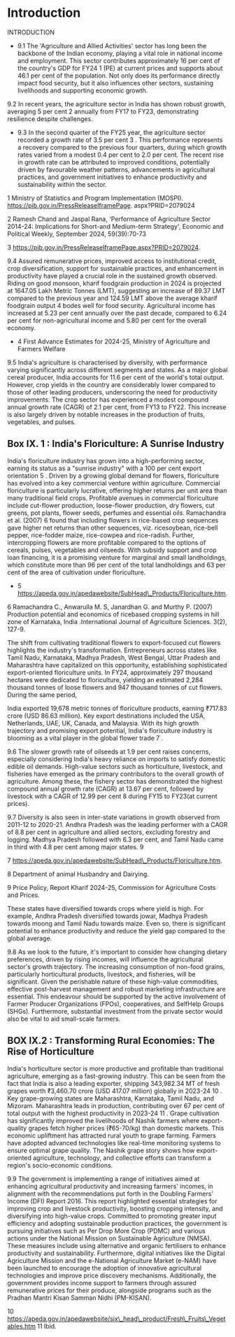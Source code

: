 # Introduction

INTRODUCTION

- 9.1 The 'Agriculture and Allied Activities' sector has long been the backbone of the Indian economy, playing a vital role in national income and employment. This sector contributes approximately 16 per cent of the country's GDP for FY24 1  (PE) at current prices and supports about 46.1 per cent of the population. Not only does its performance directly impact food security, but it also influences other sectors, sustaining livelihoods and supporting economic growth.

9.2 In recent years, the agriculture sector in India has shown robust growth, averaging 5 per cent 2  annually from FY17 to FY23, demonstrating resilience despite challenges.

- 9.3 In the second quarter of the FY25 year, the agriculture sector recorded a growth rate of 3.5 per cent 3 . This performance represents a recovery compared to the previous four quarters, during which growth rates varied from a modest 0.4 per cent to 2.0 per cent. The recent rise in growth rate can be attributed to improved conditions, potentially driven  by  favourable  weather  patterns,  advancements  in  agricultural  practices,  and government initiatives to enhance productivity and sustainability within the sector.

1   Ministry  of  Statistics  and  Program  Implementation  (MOSPI).  https://pib.gov.in/PressReleaseIframePage. aspx?PRID=2079024

2    Ramesh  Chand  and  Jaspal  Rana,  'Performance  of  Agriculture  Sector  2014-24:  Implications  for  Short-and Medium-term Strategy', Economic and Political Weekly, September 2024, 59(39):70-73

3 https://pib.gov.in/PressReleaseIframePage.aspx?PRID=2079024.

9.4 Assured  remunerative  prices,  improved  access  to  institutional  credit,  crop diversification,  support  for  sustainable  practices,  and  enhancement  in  productivity have played a crucial role in the sustained growth observed. Riding on good monsoon, kharif foodgrain production in 2024 is projected at 1647.05 Lakh Metric Tonnes (LMT), suggesting an increase of 89.37 LMT compared to the previous year and 124.59 LMT above the average kharif foodgrain output 4  bodes well for food security. Agricultural income has increased at 5.23 per cent annually over the past decade, compared to 6.24 per cent for non-agricultural income and 5.80 per cent for the overall economy.

<!-- image -->

<!-- image -->

- 4  First Advance Estimates for 2024-25, Ministry of Agriculture and Farmers Welfare

9.5 India's  agriculture  is  characterised  by  diversity,  with  performance  varying significantly across different segments and states. As a major global cereal producer, India accounts for 11.6 per cent of the world's total output. However, crop yields in the  country  are  considerably  lower  compared  to  those  of  other  leading  producers, underscoring the need for productivity improvements. The crop sector has experienced a modest compound annual growth rate (CAGR) of 2.1 per cent, from FY13 to FY22. This increase is  also  largely  driven  by  notable  increases  in  the  production  of  fruits, vegetables, and pulses.

## Box IX. 1 :  India's Floriculture: A Sunrise Industry

India's  floriculture  industry  has  grown  into  a  high-performing  sector,  earning  its  status as  a  "sunrise  industry"  with  a  100  per  cent  export  orientation 5 .  Driven  by  a  growing global demand for flowers, floriculture has evolved into a key commercial venture within agriculture.  Commercial  floriculture  is  particularly  lucrative,  offering  higher  returns  per unit area than many traditional field crops. Profitable avenues in commercial floriculture include cut-flower production, loose-flower production, dry flowers, cut greens, pot plants, flower seeds, perfumes and essential oils. Ramachandra et al. (2007) 6   found that including flowers in rice-based crop sequences gave higher net returns than other sequences, viz. ricesoybean, rice-bell pepper, rice-fodder maize, rice-cowpea and rice-radish. Further, intercropping flowers are more profitable compared to the options of cereals, pulses, vegetables and oilseeds. With subsidy support and crop loan financing, it is a promising venture for marginal  and  small  landholdings,  which  constitute  more  than  96  per  cent  of  the  total landholdings and 63 per cent of the area of cultivation under floriculture.

<!-- image -->

- 5  https://apeda.gov.in/apedawebsite/SubHead\_Products/Floriculture.htm.

6  Ramachandra C., Anwarulla M. S, Janardhan G. and Murthy P. (2007) Production potential and economics of ricebased cropping systems in hill zone of Karnataka, India .International Journal of Agriculture Sciences. 3(2), 127-9.

The shift from cultivating traditional flowers to export-focused cut flowers highlights the industry's transformation. Entrepreneurs across states like Tamil Nadu, Karnataka, Madhya Pradesh, West Bengal, Uttar Pradesh and Maharashtra have capitalized on this opportunity, establishing sophisticated export-oriented floriculture units. In FY24, approximately 297 thousand  hectares  were  dedicated  to  floriculture,  yielding  an  estimated  2,284  thousand tonnes of loose flowers and 947 thousand tonnes of cut flowers. During the same period,

India exported 19,678 metric tonnes of floriculture products, earning ₹717.83 crore (USD 86.63 million). Key export destinations included the USA, Netherlands, UAE, UK, Canada, and  Malaysia.  With  its  high  growth  trajectory  and  promising  export  potential,  India's floriculture industry is blooming as a vital player in the global flower trade 7 .

9.6 The  slower  growth  rate  of  oilseeds  at  1.9  per  cent  raises  concerns,  especially considering India's heavy reliance on imports to satisfy domestic edible oil demands. High-value sectors such as horticulture, livestock, and fisheries have emerged as the primary contributors  to  the  overall  growth  of  agriculture.  Among  these,  the  fishery sector has demonstrated the highest compound annual growth rate (CAGR) at 13.67 per cent, followed by livestock with a CAGR of 12.99 per cent 8  during FY15 to FY23(at current prices).

<!-- image -->

9.7 Diversity is also seen in inter-state variations in growth observed from 2011-12 to 2020-21. Andhra Pradesh was the leading performer with a CAGR of 8.8 per cent in agriculture and allied sectors, excluding forestry and logging. Madhya Pradesh followed with 6.3 per cent, and Tamil Nadu came in third with 4.8 per cent among major states. 9

7  https://apeda.gov.in/apedawebsite/SubHead\_Products/Floriculture.htm.

8  Department of animal Husbandry and Dairying.

9  Price Policy, Report Kharif 2024-25, Commission for Agriculture Costs and Prices.

These states have diversified towards crops where yield is high. For example, Andhra Pradesh diversified towards jowar, Madhya Pradesh towards moong and Tamil Nadu towards  maize.  Even  so,  there  is  significant  potential  to  enhance  productivity  and reduce the yield gap compared to the global average.

9.8 As  we  look  to  the  future,  it's  important  to  consider  how  changing  dietary preferences, driven by rising incomes, will influence the agricultural sector's growth trajectory. The increasing consumption of non-food grains, particularly horticultural products,  livestock,  and  fisheries,  will  be  significant.  Given  the  perishable  nature of  these  high-value  commodities,  effective  post-harvest  management  and  robust marketing  infrastructure  are  essential.  This  endeavour  should  be  supported  by  the active involvement of Farmer Producer Organizations (FPOs), cooperatives, and SelfHelp  Groups  (SHGs).  Furthermore,  substantial  investment  from  the  private  sector would also be vital to aid small-scale farmers.

## BOX IX.2 : Transforming Rural Economies: The Rise of Horticulture

India's horticulture sector is more productive and profitable than traditional agriculture, emerging as a fast-growing industry. This can be seen from the fact that India is also a leading  exporter,  shipping  343,982.34  MT  of  fresh  grapes  worth  ₹3,460.70  crore  (USD 417.07 million) globally in 2023-24 10 . Key grape-growing states are Maharashtra, Karnataka, Tamil Nadu, and Mizoram. Maharashtra leads in production, contributing over 67 per cent of total output with the highest productivity in 2023-24 11 . Grape cultivation has significantly improved the livelihoods of Nashik farmers where export-quality grapes fetch higher prices (₹65-70/kg) than domestic markets. This economic upliftment has attracted rural youth to grape farming. Farmers have adopted advanced technologies like real-time monitoring systems to ensure optimal grape quality.  The Nashik grape story shows how export-oriented agriculture,  technology,  and  collective  efforts  can  transform  a  region's  socio-economic conditions.

9.9 The  government  is  implementing  a  range  of  initiatives  aimed  at  enhancing agricultural  productivity  and  increasing  farmers'  incomes,  in  alignment  with  the recommendations put forth in the Doubling Farmers' Income (DFI) Report  2016. This report highlighted essential strategies for improving crop and livestock productivity, boosting  cropping  intensity,  and  diversifying  into  high-value  crops.  Committed  to promoting  greater  input  efficiency  and  adopting  sustainable  production  practices, the  government  is  pursuing  initiatives  such  as  Per  Drop  More  Crop  (PDMC)  and various actions under the National Mission on Sustainable Agriculture (NMSA). These measures  include  using  alternative  and  organic  fertilisers  to  enhance  productivity and sustainability. Furthermore, digital initiatives like the Digital Agriculture Mission and  the  e-National  Agriculture  Market  (e-NAM)  have  been  launched  to  encourage the  adoption  of  innovative  agricultural  technologies  and  improve  price  discovery mechanisms.  Additionally,  the  government  provides  income  support  to  farmers through assured remunerative prices for their produce, alongside programs such as the Pradhan Mantri Kisan Samman Nidhi (PM-KISAN).

10   https://apeda.gov.in/apedawebsite/six\_head\_product/Fresh\_Fruits\_Vegetables.htm 11 Ibid.

##